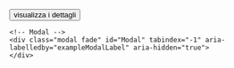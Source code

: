 
<button type="button" class="btn btn-outline-light" data-bs-toggle="modal" data-bs-target="#Modal">
    visualizza i dettagli
</button>

    <!-- Modal -->
    <div class="modal fade" id="Modal" tabindex="-1" aria-labelledby="exampleModalLabel" aria-hidden="true">
    </div>